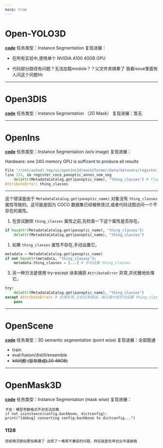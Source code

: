 ```yaml
---
marp: true
---
```

<!-- # OpenIns

![Fig. 4: General Pipeline of OpenIns3D](./oi_1.png)

--- -->

# Open-YOLO3D

[**code**](https://github.com/aminebdj/openyolo3d)
任务类型：Instance Segmentation 
复现进展：
- 在所有实验中,使用单个 NVIDIA A100 40GB GPU

- 代码部分路径有问题？无法加载module？？父文件夹搞晕了 我看issue里面有人问这个问题hh

---

# Open3DIS
[**code**](https://github.com/VinAIResearch/Open3DIS)
任务类型：Instance Segmentation （2D Mask）
复现进展：暂无

---


# OpenIns
[**code**](https://github.com/OpenMask3D)
任务类型：Instance Segmentation (w/o image)
复现进展：

Hardware: one 24G memory GPU is sufficent to produce all results
```python
File "/root/autodl-tmp/oi/openins3d/mask2former/data/datasets/register_coco_panoptic_annos_semseg.py", 
line 133, in register_coco_panoptic_annos_sem_seg
    delattr(MetadataCatalog.get(panoptic_name), "thing_classes") # flag
AttributeError: thing_classes
```

---
这个错误是由于 `MetadataCatalog.get(panoptic_name)` 对象没有 `thing_classes` 属性导致的。这可能是因为 COCO 数据集已经被修改过,或者代码试图访问一个不存在的属性。

1. 在尝试删除 `thing_classes` 属性之前,先检查一下这个属性是否存在。

```python
if hasattr(MetadataCatalog.get(panoptic_name), "thing_classes"):
    delattr(MetadataCatalog.get(panoptic_name), "thing_classes")
```

1. 如果 `thing_classes` 属性不存在,手动设置它。

```python
metadata = MetadataCatalog.get(panoptic_name)
if not hasattr(metadata, "thing_classes"):
    metadata.thing_classes = [...] # 手动设置 thing_classes
```

3. 另一种方法是使用 try-except 块来捕获 `AttributeError` 异常,并优雅地处理它。

```python
try:
    delattr(MetadataCatalog.get(panoptic_name), "thing_classes")
except AttributeError: # 处理异常,比如记录错误、跳过操作或手动设置 thing_classes
    pass
```
---

# OpenScene
[**code**](https://github.com/pengsongyou/openscene)
任务类型：3D semantic segmentation (point wise)
复现进展：全部跑通 
- train
- eval:fusion/distill/ensemble
- ~~kill问题 (显存换成L20 48GB)~~

---

# OpenMask3D

[**code**](https://github.com/OpenMask3D)
任务类型：Instance Segmentation (mask wise)
复现进展：
```
卡在：模型参数格式不对无法加载
if not isinstance(config.backbone, dictconfig): 
print("[debug] converting config.backbone to dictconfig...")
```
### **1128**
```pthon
目前情况貌似更加离谱了 出现了一堆库不兼容的问题，然后就是先帝创业中道崩殂
```







